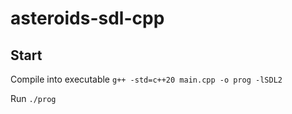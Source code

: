 # asteroids-sdl-cpp

## Start
Compile into executable
`g++ -std=c++20 main.cpp -o prog -lSDL2`

Run
`./prog`